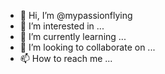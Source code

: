 - 👋 Hi, I’m @mypassionflying
- 👀 I’m interested in ...
- 🌱 I’m currently learning ...
- 💞️ I’m looking to collaborate on ...
- 📫 How to reach me ...

<!---
mypassionflying/mypassionflying is a ✨ special ✨ repository because its `README.md` (this file) appears on your GitHub profile.
You can click the Preview link to take a look at your changes.
--->
